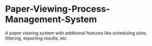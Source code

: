 # Paper-Viewing-Process-Management-System
A paper viewing system with additional features like scheduling slots, filtering, exporting results, etc.
